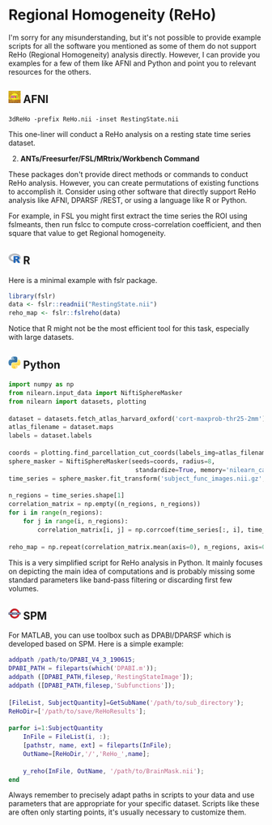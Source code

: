 # Regional Homogeneity (ReHo)

I'm sorry for any misunderstanding, but it's not possible to provide example scripts for all the software you mentioned as some of them do not support ReHo (Regional Homogeneity) analysis directly. However, I can provide you examples for a few of them like AFNI and Python and point you to relevant resources for the others.

## <img src="../icons/afni.png" height="24px" /> AFNI
    
```
3dReHo -prefix ReHo.nii -inset RestingState.nii
```

This one-liner will conduct a ReHo analysis on a resting state time series dataset. 


2. **ANTs/Freesurfer/FSL/MRtrix/Workbench Command**

These packages don't provide direct methods or commands to conduct ReHo analysis. However, you can create permutations of existing functions to accomplish it. Consider using other software that directly support ReHo analysis like AFNI, DPARSF /REST, or using a language like R or Python. 

For example, in FSL you might first extract the time series the ROI using fslmeants, then run fslcc to compute cross-correlation coefficient, and then square that value to get Regional homogeneity.
     

## <img src="../icons/r.png" height="24px" /> R
    
Here is a minimal example with fslr package.
    
```R
library(fslr)
data <- fslr::readnii("RestingState.nii")
reho_map <- fslr::fslreho(data)
```
Notice that R might not be the most efficient tool for this task, especially with large datasets.

## <img src="../icons/python.png" height="24px" /> Python
  
```python
import numpy as np
from nilearn.input_data import NiftiSphereMasker
from nilearn import datasets, plotting

dataset = datasets.fetch_atlas_harvard_oxford('cort-maxprob-thr25-2mm') 
atlas_filename = dataset.maps
labels = dataset.labels

coords = plotting.find_parcellation_cut_coords(labels_img=atlas_filename)
sphere_masker = NiftiSphereMasker(seeds=coords, radius=8,
                                   standardize=True, memory='nilearn_cache', verbose=5)
time_series = sphere_masker.fit_transform('subject_func_images.nii.gz', confounds='subject_confounds.csv')

n_regions = time_series.shape[1]
correlation_matrix = np.empty((n_regions, n_regions))
for i in range(n_regions):
    for j in range(i, n_regions):
        correlation_matrix[i, j] = np.corrcoef(time_series[:, i], time_series[:, j])[0, 1]

reho_map = np.repeat(correlation_matrix.mean(axis=0), n_regions, axis=0).reshape(correlation_matrix.shape)
```

This is a very simplified script for ReHo analysis in Python. It mainly focuses on depicting the main idea of computations and is probably missing some standard parameters like band-pass filtering or discarding first few volumes.


## <img src="../icons/spm.png" height="24px" /> SPM

For MATLAB, you can use toolbox such as DPABI/DPARSF which is developed based on SPM. Here is a simple example:

```matlab
addpath /path/to/DPABI_V4_3_190615;
DPABI_PATH = fileparts(which('DPABI.m'));
addpath ([DPABI_PATH,filesep,'RestingStateImage']);
addpath ([DPABI_PATH,filesep,'Subfunctions']);

[FileList, SubjectQuantity]=GetSubName('/path/to/sub_directory');
ReHoDir=['/path/to/save/ReHoResults'];

parfor i=1:SubjectQuantity
    InFile = FileList(i, :);
    [pathstr, name, ext] = fileparts(InFile); 
    OutName=[ReHoDir,'/','ReHo_',name];

    y_reho(InFile, OutName, '/path/to/BrainMask.nii');
end
```

Always remember to precisely adapt paths in scripts to your data and use parameters that are appropriate for your specific dataset. Scripts like these are often only starting points, it's usually necessary to customize them.